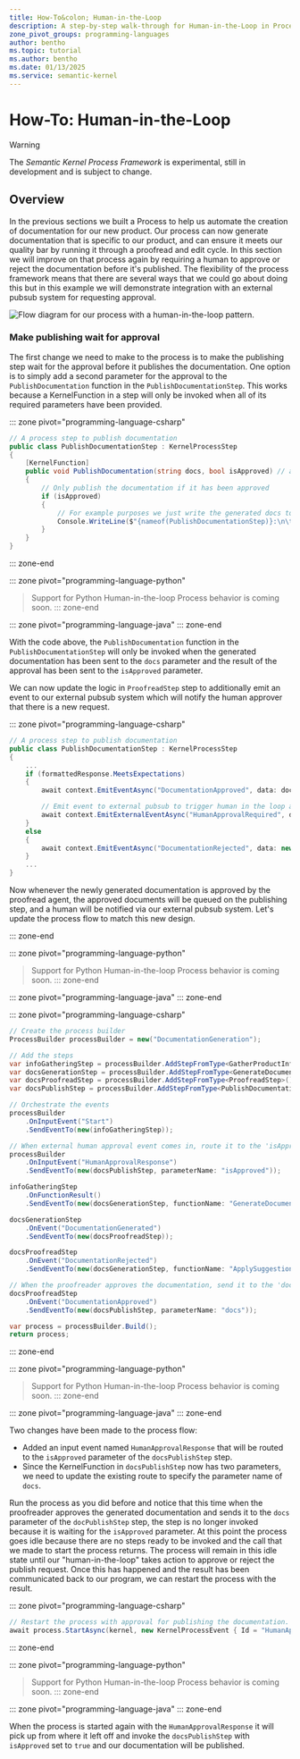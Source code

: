 ```yaml
---
title: How-To&colon; Human-in-the-Loop
description: A step-by-step walk-through for Human-in-the-Loop in Processes
zone_pivot_groups: programming-languages
author: bentho
ms.topic: tutorial
ms.author: bentho
ms.date: 01/13/2025
ms.service: semantic-kernel
---
```

# How-To: Human-in-the-Loop

> [!WARNING]
> The _Semantic Kernel Process Framework_ is experimental, still in development and is subject to change.

## Overview

In the previous sections we built a Process to help us automate the creation of documentation for our new product. Our process can now generate documentation that is specific to our product, and can ensure it meets our quality bar by running it through a proofread and edit cycle. In this section we will improve on that process again by requiring a human to approve or reject the documentation before it's published. The flexibility of the process framework means that there are several ways that we could go about doing this but in this example we will demonstrate integration with an external pubsub system for requesting approval.

![Flow diagram for our process with a human-in-the-loop pattern.](../../../media/process-human-in-the-loop.png)

### Make publishing wait for approval

The first change we need to make to the process is to make the publishing step wait for the approval before it publishes the documentation. One option is to simply add a second parameter for the approval to the `PublishDocumentation` function in the `PublishDocumentationStep`. This works because a KernelFunction in a step will only be invoked when all of its required parameters have been provided.

::: zone pivot="programming-language-csharp"

```csharp
// A process step to publish documentation
public class PublishDocumentationStep : KernelProcessStep
{
    [KernelFunction]
    public void PublishDocumentation(string docs, bool isApproved) // added the isApproved parameter
    {
        // Only publish the documentation if it has been approved
        if (isApproved)
        {
            // For example purposes we just write the generated docs to the console
            Console.WriteLine($"{nameof(PublishDocumentationStep)}:\n\tPublishing product documentation:\n\n{docs}");
        }
    }
}
```

::: zone-end

::: zone pivot="programming-language-python"
> Support for Python Human-in-the-loop Process behavior is coming soon.
::: zone-end

::: zone pivot="programming-language-java"
::: zone-end

With the code above, the `PublishDocumentation` function in the `PublishDocumentationStep` will only be invoked when the generated documentation has been sent to the `docs` parameter and the result of the approval has been sent to the `isApproved` parameter.

We can now update the logic in `ProofreadStep` step to additionally emit an event to our external pubsub system which will notify the human approver that there is a new request.

::: zone pivot="programming-language-csharp"

```csharp
// A process step to publish documentation
public class PublishDocumentationStep : KernelProcessStep
{
    ...
    if (formattedResponse.MeetsExpectations)
    {
        await context.EmitEventAsync("DocumentationApproved", data: documentation);

        // Emit event to external pubsub to trigger human in the loop approval.
        await context.EmitExternalEventAsync("HumanApprovalRequired", data: documentation);
    }
    else
    {
        await context.EmitEventAsync("DocumentationRejected", data: new { Explanation = formattedResponse.Explanation, Suggestions = formattedResponse.Suggestions});
    }
    ...
}
```

Now whenever the newly generated documentation is approved by the proofread agent, the approved documents will be queued on the publishing step, and a human will be notified via our external pubsub system. Let's update the process flow to match this new design.

::: zone-end

::: zone pivot="programming-language-python"
> Support for Python Human-in-the-loop Process behavior is coming soon.
::: zone-end

::: zone pivot="programming-language-java"
::: zone-end

::: zone pivot="programming-language-csharp"

```csharp
// Create the process builder
ProcessBuilder processBuilder = new("DocumentationGeneration");

// Add the steps
var infoGatheringStep = processBuilder.AddStepFromType<GatherProductInfoStep>();
var docsGenerationStep = processBuilder.AddStepFromType<GenerateDocumentationStepV2>();
var docsProofreadStep = processBuilder.AddStepFromType<ProofreadStep>();
var docsPublishStep = processBuilder.AddStepFromType<PublishDocumentationStep>();

// Orchestrate the events
processBuilder
    .OnInputEvent("Start")
    .SendEventTo(new(infoGatheringStep));

// When external human approval event comes in, route it to the 'isApproved' parameter of the docsPublishStep
processBuilder
    .OnInputEvent("HumanApprovalResponse")
    .SendEventTo(new(docsPublishStep, parameterName: "isApproved"));

infoGatheringStep
    .OnFunctionResult()
    .SendEventTo(new(docsGenerationStep, functionName: "GenerateDocumentation"));

docsGenerationStep
    .OnEvent("DocumentationGenerated")
    .SendEventTo(new(docsProofreadStep));

docsProofreadStep
    .OnEvent("DocumentationRejected")
    .SendEventTo(new(docsGenerationStep, functionName: "ApplySuggestions"));

// When the proofreader approves the documentation, send it to the 'docs' parameter of the docsPublishStep
docsProofreadStep
    .OnEvent("DocumentationApproved")
    .SendEventTo(new(docsPublishStep, parameterName: "docs"));

var process = processBuilder.Build();
return process;
```

::: zone-end

::: zone pivot="programming-language-python"
> Support for Python Human-in-the-loop Process behavior is coming soon.
::: zone-end

::: zone pivot="programming-language-java"
::: zone-end

Two changes have been made to the process flow:

- Added an input event named `HumanApprovalResponse` that will be routed to the `isApproved` parameter of the `docsPublishStep` step.
- Since the KernelFunction in `docsPublishStep` now has two parameters, we need to update the existing route to specify the parameter name of `docs`.

Run the process as you did before and notice that this time when the proofreader approves the generated documentation and sends it to the `docs` parameter of the `docPublishStep` step, the step is no longer invoked because it is waiting for the `isApproved` parameter. At this point the process goes idle because there are no steps ready to be invoked and the call that we made to start the process returns. The process will remain in this idle state until our "human-in-the-loop" takes action to approve or reject the publish request. Once this has happened and the result has been communicated back to our program, we can restart the process with the result.

::: zone pivot="programming-language-csharp"

```csharp
// Restart the process with approval for publishing the documentation.
await process.StartAsync(kernel, new KernelProcessEvent { Id = "HumanApprovalResponse", Data = true });
```

::: zone-end

::: zone pivot="programming-language-python"
> Support for Python Human-in-the-loop Process behavior is coming soon.
::: zone-end

::: zone pivot="programming-language-java"
::: zone-end

When the process is started again with the `HumanApprovalResponse` it will pick up from where it left off and invoke the `docsPublishStep` with `isApproved` set to `true` and our documentation will be published.
